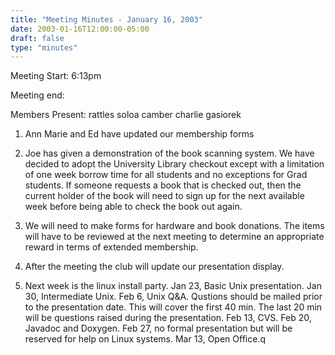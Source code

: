 ```yaml
---
title: "Meeting Minutes - January 16, 2003"
date: 2003-01-16T12:00:00-05:00
draft: false
type: "minutes"
---
```


Meeting Start: 6:13pm </p><p>
Meeting end:  </p><p>
Members Present: rattles soloa camber charlie gasiorek </p><p>
1. Ann Marie and Ed have updated our membership forms </p><p>
2. Joe has given a demonstration of the book scanning system. We have decided to adopt the University Library checkout except with a limitation of one week borrow time for all students and no exceptions for Grad students. If someone requests a book that is checked out, then the current holder of the book will need to sign up for the next available week before being able to check the book out again. </p><p>
3. We will need to make forms for hardware and book donations. The items will have to be reviewed at the next meeting to determine an appropriate reward in terms of extended membership. </p><p>
4. After the meeting the club will update our presentation display. </p><p>
5. Next week is the linux install party.  Jan 23, Basic Unix presentation.  Jan 30, Intermediate Unix.  Feb 6, Unix Q&A.  Qustions should be mailed prior to the presentation date. This will cover the first 40 min. The last 20 min will be questions raised during the presentation. Feb 13, CVS. Feb 20, Javadoc and Doxygen.  Feb 27, no formal presentation but will be reserved for help on Linux systems.  Mar 13, Open Office.q</p>
